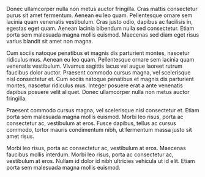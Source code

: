 Donec ullamcorper nulla non metus auctor fringilla. Cras mattis consectetur purus sit amet fermentum. Aenean eu leo quam. Pellentesque ornare sem lacinia quam venenatis vestibulum. Cras justo odio, dapibus ac facilisis in, egestas eget quam. Aenean lacinia bibendum nulla sed consectetur. Etiam porta sem malesuada magna mollis euismod. Maecenas sed diam eget risus varius blandit sit amet non magna.

Cum sociis natoque penatibus et magnis dis parturient montes, nascetur ridiculus mus. Aenean eu leo quam. Pellentesque ornare sem lacinia quam venenatis vestibulum. Vivamus sagittis lacus vel augue laoreet rutrum faucibus dolor auctor. Praesent commodo cursus magna, vel scelerisque nisl consectetur et. Cum sociis natoque penatibus et magnis dis parturient montes, nascetur ridiculus mus. Integer posuere erat a ante venenatis dapibus posuere velit aliquet. Donec ullamcorper nulla non metus auctor fringilla.

Praesent commodo cursus magna, vel scelerisque nisl consectetur et. Etiam porta sem malesuada magna mollis euismod. Morbi leo risus, porta ac consectetur ac, vestibulum at eros. Fusce dapibus, tellus ac cursus commodo, tortor mauris condimentum nibh, ut fermentum massa justo sit amet risus.

Morbi leo risus, porta ac consectetur ac, vestibulum at eros. Maecenas faucibus mollis interdum. Morbi leo risus, porta ac consectetur ac, vestibulum at eros. Nullam id dolor id nibh ultricies vehicula ut id elit. Etiam porta sem malesuada magna mollis euismod.